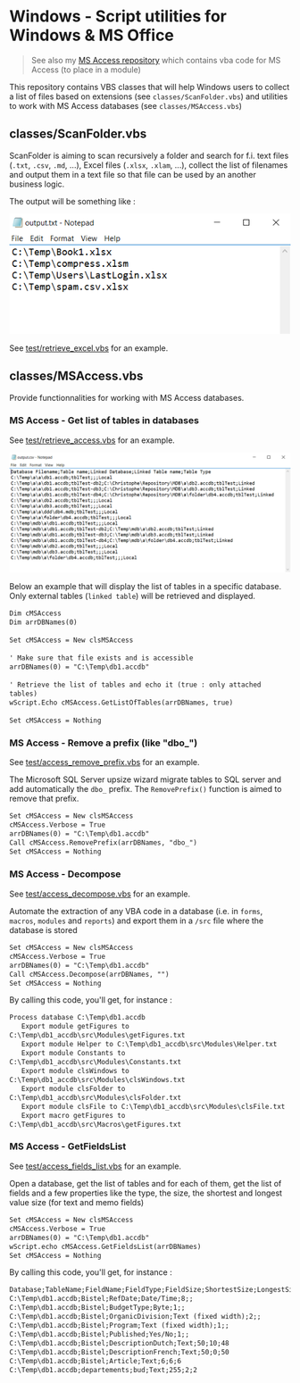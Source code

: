 # Windows - Script utilities for Windows & MS Office

> See also my [MS Access repository](https://github.com/cavo789/ms_access) which contains vba code for MS Access (to place in a module)

This repository contains VBS classes that will help Windows users to collect a list of files based on extensions (see `classes/ScanFolder.vbs`) and utilities to work with MS Access databases (see `classes/MSAccess.vbs`)

## classes/ScanFolder.vbs

ScanFolder is aiming to scan recursively a folder and search for f.i. text files (`.txt`, `.csv`, `.md`, ...), Excel files (`.xlsx`, `.xlam`, ...), collect the list of filenames and output them in a text file so that file can be used by an another business logic.

The output will be something like :

![](images/scanfiles.png)

See [test/retrieve_excel.vbs](test/retrieve_excel.vbs) for an example.

## classes/MSAccess.vbs

Provide functionnalities for working with MS Access databases.

### MS Access - Get list of tables in databases

See [test/retrieve_access.vbs](test/retrieve_access.vbs) for an example.

![](images/retrieve_access.png)

Below an example that will display the list of tables in a specific database.
Only external tables (`linked table`) will be retrieved and displayed.

```VB
Dim cMSAccess
Dim arrDBNames(0)

Set cMSAccess = New clsMSAccess

' Make sure that file exists and is accessible
arrDBNames(0) = "C:\Temp\db1.accdb"
	
' Retrieve the list of tables and echo it (true : only attached tables)
wScript.Echo cMSAccess.GetListOfTables(arrDBNames, true)

Set cMSAccess = Nothing
```    

### MS Access - Remove a prefix (like "dbo_")

See [test/access_remove_prefix.vbs](test/access_remove_prefix.vbs) for an example.

The Microsoft SQL Server upsize wizard migrate tables to SQL server and add automatically the `dbo_` prefix.  The `RemovePrefix()` function is aimed to remove that prefix.

```VB
Set cMSAccess = New clsMSAccess
cMSAccess.Verbose = True
arrDBNames(0) = "C:\Temp\db1.accdb"
Call cMSAccess.RemovePrefix(arrDBNames, "dbo_")
Set cMSAccess = Nothing
```

### MS Access - Decompose

See [test/access_decompose.vbs](test/access_decompose.vbs) for an example.

Automate the extraction of any VBA code in a database (i.e. in `forms`, `macros`, `modules` and `reports`) and export them in a `/src` file where the database is stored

```VB
Set cMSAccess = New clsMSAccess
cMSAccess.Verbose = True
arrDBNames(0) = "C:\Temp\db1.accdb"
Call cMSAccess.Decompose(arrDBNames, "")
Set cMSAccess = Nothing
```

By calling this code, you'll get, for instance : 

```text
Process database C:\Temp\db1.accdb
   Export module getFigures to C:\Temp\db1_accdb\src\Modules\getFigures.txt
   Export module Helper to C:\Temp\db1_accdb\src\Modules\Helper.txt
   Export module Constants to C:\Temp\db1_accdb\src\Modules\Constants.txt
   Export module clsWindows to C:\Temp\db1_accdb\src\Modules\clsWindows.txt
   Export module clsFolder to C:\Temp\db1_accdb\src\Modules\clsFolder.txt
   Export module clsFile to C:\Temp\db1_accdb\src\Modules\clsFile.txt
   Export macro getFigures to C:\Temp\db1_accdb\src\Macros\getFigures.txt
```

### MS Access - GetFieldsList

See [test/access_fields_list.vbs](test/access_fields_list.vbs) for an example.

Open a database, get the list of tables and for each of them, get the list of fields and a few properties like the type, the size, the shortest and longest value size (for text and memo fields)

```VB
Set cMSAccess = New clsMSAccess
cMSAccess.Verbose = True
arrDBNames(0) = "C:\Temp\db1.accdb"
wScript.echo cMSAccess.GetFieldsList(arrDBNames)
Set cMSAccess = Nothing
```

By calling this code, you'll get, for instance : 

```text
Database;TableName;FieldName;FieldType;FieldSize;ShortestSize;LongestSize
C:\Temp\db1.accdb;Bistel;RefDate;Date/Time;8;;
C:\Temp\db1.accdb;Bistel;BudgetType;Byte;1;;
C:\Temp\db1.accdb;Bistel;OrganicDivision;Text (fixed width);2;;
C:\Temp\db1.accdb;Bistel;Program;Text (fixed width);1;;
C:\Temp\db1.accdb;Bistel;Published;Yes/No;1;;
C:\Temp\db1.accdb;Bistel;DescriptionDutch;Text;50;10;48
C:\Temp\db1.accdb;Bistel;DescriptionFrench;Text;50;0;50
C:\Temp\db1.accdb;Bistel;Article;Text;6;6;6
C:\Temp\db1.accdb;departements;bud;Text;255;2;2
```